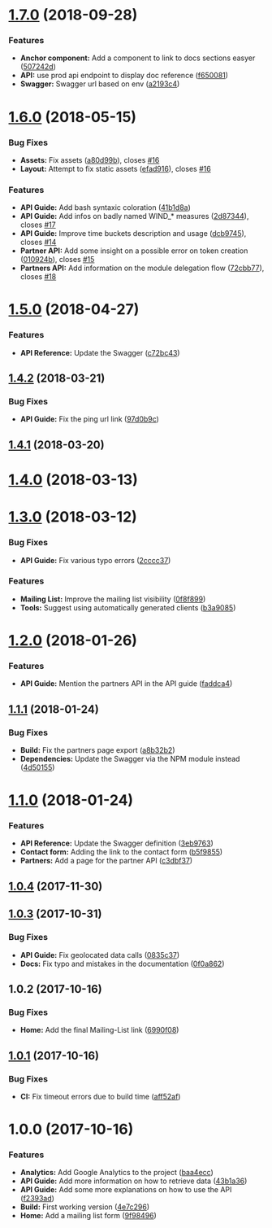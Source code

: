 <a name="1.7.0"></a>
# [1.7.0](https://github.com/sencrop/sencrop-developer-platform/compare/v1.6.0...v1.7.0) (2018-09-28)


### Features

* **Anchor component:** Add a component to link to docs sections easyer ([507242d](https://github.com/sencrop/sencrop-developer-platform/commit/507242d))
* **API:** use prod api endpoint to display doc reference ([f650081](https://github.com/sencrop/sencrop-developer-platform/commit/f650081))
* **Swagger:** Swagger url based on env ([a2193c4](https://github.com/sencrop/sencrop-developer-platform/commit/a2193c4))



<a name="1.6.0"></a>
# [1.6.0](https://github.com/sencrop/sencrop-developer-platform/compare/v1.5.0...v1.6.0) (2018-05-15)


### Bug Fixes

* **Assets:** Fix assets ([a80d99b](https://github.com/sencrop/sencrop-developer-platform/commit/a80d99b)), closes [#16](https://github.com/sencrop/sencrop-developer-platform/issues/16)
* **Layout:** Attempt to fix static assets ([efad916](https://github.com/sencrop/sencrop-developer-platform/commit/efad916)), closes [#16](https://github.com/sencrop/sencrop-developer-platform/issues/16)


### Features

* **API Guide:** Add bash syntaxic coloration ([41b1d8a](https://github.com/sencrop/sencrop-developer-platform/commit/41b1d8a))
* **API Guide:** Add infos on badly named WIND_* measures ([2d87344](https://github.com/sencrop/sencrop-developer-platform/commit/2d87344)), closes [#17](https://github.com/sencrop/sencrop-developer-platform/issues/17)
* **API Guide:** Improve time buckets description and usage ([dcb9745](https://github.com/sencrop/sencrop-developer-platform/commit/dcb9745)), closes [#14](https://github.com/sencrop/sencrop-developer-platform/issues/14)
* **Partner API:** Add some insight on a possible error on token creation ([010924b](https://github.com/sencrop/sencrop-developer-platform/commit/010924b)), closes [#15](https://github.com/sencrop/sencrop-developer-platform/issues/15)
* **Partners API:** Add information on the module delegation flow ([72cbb77](https://github.com/sencrop/sencrop-developer-platform/commit/72cbb77)), closes [#18](https://github.com/sencrop/sencrop-developer-platform/issues/18)



<a name="1.5.0"></a>
# [1.5.0](https://github.com/sencrop/sencrop-developer-platform/compare/v1.4.2...v1.5.0) (2018-04-27)


### Features

* **API Reference:** Update the Swagger ([c72bc43](https://github.com/sencrop/sencrop-developer-platform/commit/c72bc43))



<a name="1.4.2"></a>
## [1.4.2](https://github.com/sencrop/sencrop-developer-platform/compare/v1.4.1...v1.4.2) (2018-03-21)


### Bug Fixes

* **API Guide:** Fix the ping url link ([97d0b9c](https://github.com/sencrop/sencrop-developer-platform/commit/97d0b9c))



<a name="1.4.1"></a>
## [1.4.1](https://github.com/sencrop/sencrop-developer-platform/compare/v1.4.0...v1.4.1) (2018-03-20)



<a name="1.4.0"></a>
# [1.4.0](https://github.com/sencrop/sencrop-developer-platform/compare/v1.3.0...v1.4.0) (2018-03-13)



<a name="1.3.0"></a>
# [1.3.0](https://github.com/sencrop/sencrop-developer-platform/compare/v1.2.0...v1.3.0) (2018-03-12)


### Bug Fixes

* **API Guide:** Fix various typo errors ([2cccc37](https://github.com/sencrop/sencrop-developer-platform/commit/2cccc37))


### Features

* **Mailing List:** Improve the mailing list visibility ([0f8f899](https://github.com/sencrop/sencrop-developer-platform/commit/0f8f899))
* **Tools:** Suggest using automatically generated clients ([b3a9085](https://github.com/sencrop/sencrop-developer-platform/commit/b3a9085))



<a name="1.2.0"></a>
# [1.2.0](https://github.com/sencrop/sencrop-developer-platform/compare/v1.1.1...v1.2.0) (2018-01-26)


### Features

* **API Guide:** Mention the partners API in the API guide ([faddca4](https://github.com/sencrop/sencrop-developer-platform/commit/faddca4))



<a name="1.1.1"></a>
## [1.1.1](https://github.com/sencrop/sencrop-developer-platform/compare/v1.1.0...v1.1.1) (2018-01-24)


### Bug Fixes

* **Build:** Fix the partners page export ([a8b32b2](https://github.com/sencrop/sencrop-developer-platform/commit/a8b32b2))
* **Dependencies:** Update the Swagger via the NPM module instead ([4d50155](https://github.com/sencrop/sencrop-developer-platform/commit/4d50155))



<a name="1.1.0"></a>
# [1.1.0](https://github.com/sencrop/sencrop-developer-platform/compare/v1.0.4...v1.1.0) (2018-01-24)


### Features

* **API Reference:** Update the Swagger definition ([3eb9763](https://github.com/sencrop/sencrop-developer-platform/commit/3eb9763))
* **Contact form:** Adding the link to the contact form ([b5f9855](https://github.com/sencrop/sencrop-developer-platform/commit/b5f9855))
* **Partners:** Add a page for the partner API ([c3dbf37](https://github.com/sencrop/sencrop-developer-platform/commit/c3dbf37))



<a name="1.0.4"></a>
## [1.0.4](https://github.com/sencrop/sencrop-developer-platform/compare/v1.0.3...v1.0.4) (2017-11-30)



<a name="1.0.3"></a>
## [1.0.3](https://github.com/sencrop/sencrop-developer-platform/compare/v1.0.2...v1.0.3) (2017-10-31)


### Bug Fixes

* **API Guide:** Fix geolocated data calls ([0835c37](https://github.com/sencrop/sencrop-developer-platform/commit/0835c37))
* **Docs:** Fix typo and mistakes in the documentation ([0f0a862](https://github.com/sencrop/sencrop-developer-platform/commit/0f0a862))



<a name="1.0.2"></a>
## 1.0.2 (2017-10-16)


### Bug Fixes

* **Home:** Add the final Mailing-List link ([6990f08](https://github.com/sencrop/sencrop-developer-platform/commit/6990f08))

<a name="1.0.1"></a>
## [1.0.1](https://github.com/sencrop/sencrop-developer-platform/compare/v1.0.0...v1.0.1) (2017-10-16)


### Bug Fixes

* **CI:** Fix timeout errors due to build time ([aff52af](https://github.com/sencrop/sencrop-developer-platform/commit/aff52af))

<a name="1.0.0"></a>
# 1.0.0 (2017-10-16)


### Features

* **Analytics:** Add Google Analytics to the project ([baa4ecc](https://github.com/sencrop/sencrop-developer-platform/commit/baa4ecc))
* **API Guide:** Add more information on how to retrieve data ([43b1a36](https://github.com/sencrop/sencrop-developer-platform/commit/43b1a36))
* **API Guide:** Add some more explanations on how to use the API ([f2393ad](https://github.com/sencrop/sencrop-developer-platform/commit/f2393ad))
* **Build:** First working version ([4e7c296](https://github.com/sencrop/sencrop-developer-platform/commit/4e7c296))
* **Home:** Add a mailing list form ([9f98496](https://github.com/sencrop/sencrop-developer-platform/commit/9f98496))
